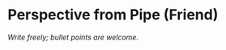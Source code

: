 <!--
interview:
  - What's your favourite memory with Pipe?
  - When have you seen me happiest?
  - When have you seen me struggle?
  - How can I be a better friend to you?
-->
# Perspective from Pipe (Friend)

*Write freely; bullet points are welcome.*
